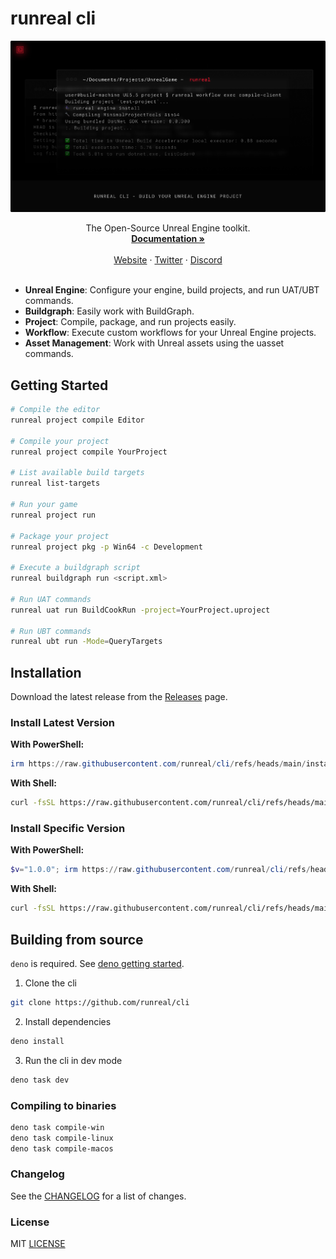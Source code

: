 # runreal cli

![hero](assets/hero.png)

<p align="center">The Open-Source Unreal Engine toolkit.
  <br />
  <a href="https://docs.runreal.dev/cli"><strong>Documentation »</strong></a>
  <br />
  <br />
  <a href="https://runreal.dev">Website</a>
  ·
  <a href="https://x.com/runreal_dev">Twitter</a>
  ·
  <a href="https://discord.gg/6ZhWVU5W47">Discord</a>
  <br />
  <br />
</p>

- **Unreal Engine**: Configure your engine, build projects, and run UAT/UBT commands.
- **Buildgraph**: Easily work with BuildGraph.
- **Project**: Compile, package, and run projects easily.
- **Workflow**: Execute custom workflows for your Unreal Engine projects.
- **Asset Management**: Work with Unreal assets using the uasset commands.

## Getting Started
```sh
# Compile the editor
runreal project compile Editor

# Compile your project
runreal project compile YourProject

# List available build targets
runreal list-targets

# Run your game
runreal project run

# Package your project
runreal project pkg -p Win64 -c Development

# Execute a buildgraph script
runreal buildgraph run <script.xml>

# Run UAT commands
runreal uat run BuildCookRun -project=YourProject.uproject

# Run UBT commands
runreal ubt run -Mode=QueryTargets
```

## Installation

Download the latest release from the [Releases](https://github.com/runreal/cli/releases/latest) page.

### Install Latest Version

**With PowerShell:**

```powershell
irm https://raw.githubusercontent.com/runreal/cli/refs/heads/main/install.ps1 | iex
```

**With Shell:**

```sh
curl -fsSL https://raw.githubusercontent.com/runreal/cli/refs/heads/main/install.sh | sh
```

### Install Specific Version

**With PowerShell:**

```powershell
$v="1.0.0"; irm https://raw.githubusercontent.com/runreal/cli/refs/heads/main/install.ps1 | iex
```

**With Shell:**

```sh
curl -fsSL https://raw.githubusercontent.com/runreal/cli/refs/heads/main/install.sh | sh -s v1.0.0
```

## Building from source

`deno` is required. See [deno getting started](https://docs.deno.com/runtime/getting_started/installation/).

1. Clone the cli

```bash
git clone https://github.com/runreal/cli
```

2. Install dependencies

```bash
deno install
```

3. Run the cli in dev mode

```bash
deno task dev
```

### Compiling to binaries

```bash
deno task compile-win
deno task compile-linux
deno task compile-macos
```

### Changelog
See the [CHANGELOG](CHANGELOG.md) for a list of changes.


### License

MIT [LICENSE](LICENSE)
